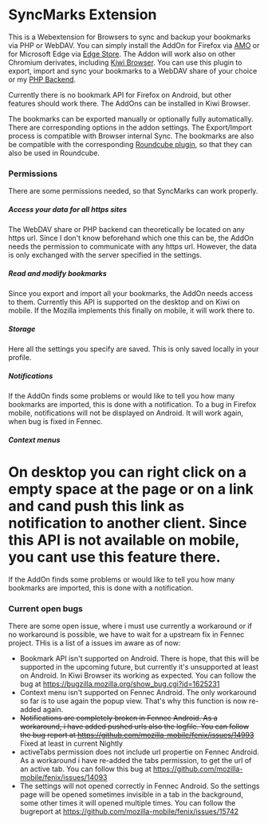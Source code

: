 # SyncMarks Extension
This is a Webextension for Browsers to sync and backup your bookmarks via PHP or WebDAV. You can simply install the AddOn for Firefox via [AMO](https://addons.mozilla.org/addon/davmarks/) or for Microsoft Edge via [Edge Store](https://microsoftedge.microsoft.com/addons/detail/ffobakhdlfhmnnkmimkbnbmnplihhphg). The Addon will work also on other Chromium derivates, including [Kiwi Browser](https://play.google.com/store/apps/details?id=com.kiwibrowser.browser). You can use this plugin to export, import and sync your bookmarks to a WebDAV share of your choice or my [PHP Backend](https://github.com/Offerel/SyncMarks).

Currently there is no bookmark API for Firefox on Android, but other features should work there. The AddOns can be installed in Kiwi Browser.

The bookmarks can be exported manually or optionally fully automatically. There are corresponding options in the addon settings. The Export/Import process is compatible with Browser internal Sync. The bookmarks are also be compatible with the corresponding [Roundcube plugin](https://github.com/Offerel/roundcube_ffbookmarks), so that they can also be used in Roundcube.

### Permissions

There are some permissions needed, so that SyncMarks can work properly.

##### Access your data for all https sites

The WebDAV share or PHP backend can theoretically be located on any https url. Since I don't know beforehand which one this can be, the AddOn needs the permission to communicate with any https url. However, the data is only exchanged with the server specified in the settings.

##### Read and modify bookmarks

Since you export and import all your bookmarks, the AddOn needs access to them. Currently this API is supported on the desktop and on Kiwi on mobile. If the Mozilla implements this finally on mobile, it will work there to.

##### Storage

Here all the settings you specify are saved. This is only saved locally in your profile.

##### Notifications

If the AddOn finds some problems or would like to tell you how many bookmarks are imported, this is done with a notification. To a bug in Firefox mobile, notifications will not be displayed on Android. It will work again, when bug is fixed in Fennec.

##### Context menus

On desktop you can right click on a empty space at the page or on a link and cand push this link as notification  to another client. Since this API is not available on mobile, you cant use this feature there.
=======
If the AddOn finds some problems or would like to tell you how many bookmarks are imported, this is done with a notification.
 
### Current open bugs
There are some open issue, where i must use currently a workaround or if no workaround is possible, we have to wait for a upstream fix in Fennec project. THis is a list of a issues im aware as of now:
* Bookmark API isn't supported on Android. There is hope, that this will be supported in the upcoming future, but currently it's unsupported at least on Android. In Kiwi Browser its working as expected. You can follow the bug at https://bugzilla.mozilla.org/show_bug.cgi?id=1625231
* Context menu isn't supported on Fennec Android. The only workaround so far is to use again the popup view. That's why this function is now re-added again.
* ~~Notifications are completely broken in Fennec Android. As a workaround, i have added pushed urls also the logfile. You can follow the bug report at https://github.com/mozilla-mobile/fenix/issues/14993~~ Fixed at least in current Nightly
* activeTabs permission does not include url propertie on Fennec Android. As a workaround i have re-added the tabs permission, to get the url of an active tab. You can follow this bug at https://github.com/mozilla-mobile/fenix/issues/14093
* The settings will not opened correctly in Fennec Android. So the settings page will be opened sometimes invisible in a tab in the background, some other times it will opened multiple times. You can follow the bugreport at https://github.com/mozilla-mobile/fenix/issues/15742
